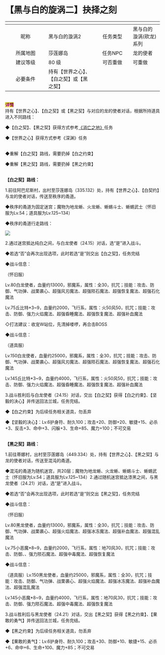 # 【黑与白的旋涡二】抉择之刻

<table data-header-hidden><thead><tr><th width="117" align="center"></th><th></th><th width="102" align="center"></th><th></th></tr></thead><tbody><tr><td align="center">昵称</td><td>黑与白的漩涡2</td><td align="center">任务类型</td><td>黑与白的漩涡(砍龙)系列</td></tr><tr><td align="center">所属地图</td><td>莎莲娜岛</td><td align="center">任务NPC</td><td>龙的使者</td></tr><tr><td align="center">建议等级</td><td>80 级</td><td align="center">可否重做</td><td>可重做</td></tr><tr><td align="center">必要条件</td><td>持有【世界之心】、【白之契】或【黑之契】</td><td align="center"></td><td></td></tr></tbody></table>

\
<mark style="color:purple;">**详情**</mark>\
持有【世界之心】、【白之契】或【黑之契】与对应的龙的使者对话，根据所持道具进入不同路线：

◆【白之契】、【黑之契】获得方式参考[《消亡之地》](hei-yu-bai-de-xuan-wo-yi-xiao-wang-zhi-di.md)任务

◆【世界之心】获得方式参考《深渊》任务

\
◆重解【白之契】路线，需要扔掉【白之约束】

◆重解【黑之契】路线，需要扔掉【黑之约束】

\
**【白之契】路线：**

1.前往阿巴尼斯村，出村至莎莲娜岛（335.132）处，持有【世界之心】、【白契约】与龙的使者对话，传送至秩序的甬道。

◆秩序的甬道为固定迷宫；魔物为地龙蜥、火龙蜥、蜥蜴斗士、蜥蜴武士（怀旧服为Lv.54；道具服为Lv.125\~134）

◆秩序的甬道行走路线：

![](https://www.molibaike.com/Attachment/Download?path=/201705/17/22d3d0d0-4d3c-47d9-ba22-9c941a20fdec)

2.通过迷宫抵达纯白之间，与白龙使者（24.15）对话，选“是”进入战斗。

◆若选“否”会再次出现选项，此时若选“是”则交出【白之契】，任务完结

◆战斗信息：

（怀旧服）

Lv.80白龙使者，血量约13000，邪魔系，属性：全30，抗咒；技能：攻击、防御、气功弹、战栗袭心、超强风刃魔法、超强陨石魔法、超强恢复魔法、超强石化魔法

Lv.75丘比特\*3\~9，血量约2000，飞行系，属性：火50风50，抗咒；技能：攻击、防御、强力火焰魔法、超强昏睡魔法、超强恢复魔法、超强补血魔法

◇打法建议：收宠W站位，先清掉喽啰，再合击BOSS

◆战斗信息：

（道具服）

Lv.150白龙使者，血量约25000，邪魔系，属性：全30，抗咒；技能：攻击、防御、气功弹、战栗袭心、超强风刃魔法、超强陨石魔法、超强恢复魔法、超强石化魔法

Lv.145丘比特\*3\~9，血量约4000，飞行系，属性：火50风50，抗咒；技能：攻击、防御、强力火焰魔法、超强昏睡魔法、超强恢复魔法、超强补血魔法

3.战斗胜利后与白龙使者（24.15）对话，交出【白之契】获得【白之约束】、【坚毅的决心】并传送回法兰城，任务完结。

◆【白之约束】为后续任务相关道具，勿丢弃

◆【坚毅的决心】：Lv.6护身符、耐久100；攻击+20、防御+20、敏捷+15、必杀+3、反击+3、命中+3、闪躲+3、生命+85、魔力+100；不可交易

\
**【黑之契】路线：**

1.前往蒂娜村，出村至莎莲娜岛（449.334）处，持有【世界之心】、【黑之契】与龙的使者对话，传送至混沌的甬道。

◆混沌的甬道为随机迷宫，共20层；魔物为地龙蜥、火龙蜥、蜥蜴斗士、蜥蜴武士（怀旧服为Lv.54；道具服为Lv.125\~134）2.通过随机迷宫抵达漆黑之间，与黑龙使者（24.21）对话，选“是”进入战斗。

◆若选“否”会再次出现选项，此时若选“是”则交出【黑之契】，任务完结

◆战斗信息：

（怀旧服）

Lv.80黑龙使者，血量约13000，邪魔系，属性：全30，抗咒；技能：攻击、防御、气功弹、战栗袭心、超强火焰魔法、超强冰冻魔法、超强补血魔法、超强混乱魔法

Lv.75小恶魔\*8\~9，血量约2000，飞行系，属性：地70风30，抗咒；技能：攻击、防御、、强力陨石魔法、超强中毒魔法、超强恢复魔法

◆战斗信息：

（道具服）Lv.150黑龙使者，血量约25000，邪魔系，属性：全30，抗咒；技能：攻击、防御、气功弹、战栗袭心、超强火焰魔法、超强冰冻魔法、超强补血魔法、超强混乱魔法

Lv.145小恶魔\*8\~9，血量约4000，飞行系，属性：地70风30，抗咒；技能：攻击、防御、强力陨石魔法、超强中毒魔法、超强恢复魔法

3.战斗胜利后与黑龙使者（24.21）对话，交出【黑之契】获得【黑之约束】、【果敢的勇气】并传送回法兰城，任务完结。

◆【黑之约束】为后续任务相关道具，勿丢弃

◆【果敢的勇气】：Lv.6护身符、耐久100；攻击+30、防御+10、敏捷+15、必杀+6、命中+6、生命+100、魔力+85；不可交易
